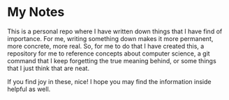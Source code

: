 # My Notes

This is a personal repo where I have written down things that I have find of importance. For me, 
writing something down makes it more permanent, more concrete, more real. So, for me to do that
I have created this, a repository for me to reference concepts about computer science, a git command
that I keep forgetting the true meaning behind, or some things that I just think that are neat.

If you find joy in these, nice! I hope you may find the information inside helpful as well.